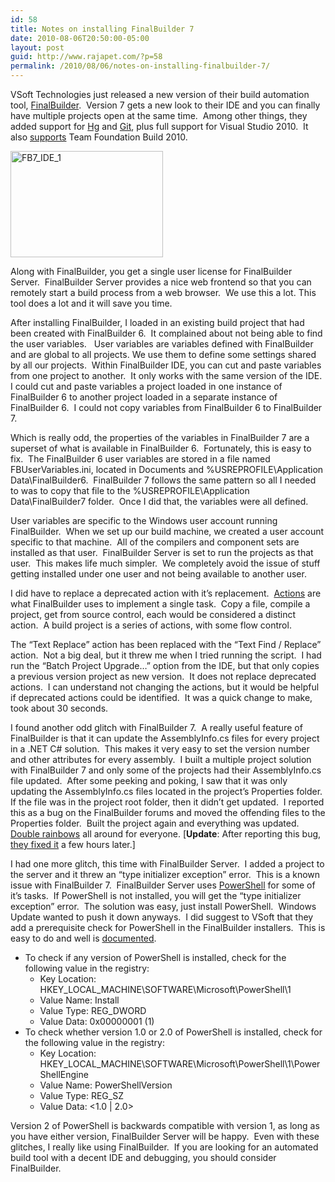 ```yaml
---
id: 58
title: Notes on installing FinalBuilder 7
date: 2010-08-06T20:50:00-05:00
layout: post
guid: http://www.rajapet.com/?p=58
permalink: /2010/08/06/notes-on-installing-finalbuilder-7/
---
```

VSoft Technologies just released a new version of their build automation tool, [FinalBuilder](http://www.finalbuilder.com/home.aspx).  Version 7 gets a new look to their IDE and you can finally have multiple projects open at the same time.  Among other things, they added support for [Hg](http://mercurial.selenic.com/) and [Git](http://git-scm.com/), plus full support for Visual Studio 2010.  It also [supports](http://www.finalbuilder.com/articles.aspx?ID=38) Team Foundation Build 2010.

[<img loading="lazy" title="FB7_IDE_1" height="170" alt="FB7_IDE_1" src="https://i2.wp.com/lh5.ggpht.com/_natoSxTaPFU/TFx1kkdOBmI/AAAAAAAAAds/OnVHMufQ0w0/FB7_IDE_1_thumb2.png?resize=244%2C170" width="244" border="0" data-recalc-dims="1" />](https://i1.wp.com/lh3.ggpht.com/_natoSxTaPFU/TFx1kDpq1iI/AAAAAAAAAdo/IBVA4EJUSG8/s1600-h/FB7_IDE_14.png) 

Along with FinalBuilder, you get a single user license for FinalBuilder Server.  FinalBuilder Server provides a nice web frontend so that you can remotely start a build process from a web browser.  We use this a lot. This tool does a lot and it will save you time.

After installing FinalBuilder, I loaded in an existing build project that had been created with FinalBuilder 6.  It complained about not being able to find the user variables.   User variables are variables defined with FinalBuilder and are global to all projects. We use them to define some settings shared by all our projects.  Within FinalBuilder IDE, you can cut and paste variables from one project to another.  It only works with the same version of the IDE.  I could cut and paste variables a project loaded in one instance of FinalBuilder 6 to another project loaded in a separate instance of FinalBuilder 6.  I could not copy variables from FinalBuilder 6 to FinalBuilder 7.  

Which is really odd, the properties of the variables in FinalBuilder 7 are a superset of what is available in FinalBuilder 6.  Fortunately, this is easy to fix.  The FinalBuilder 6 user variables are stored in a file named FBUserVariables.ini, located in Documents and %USREPROFILE\Application Data\FinalBuilder6.  FinalBuilder 7 follows the same pattern so all I needed to was to copy that file to the %USREPROFILE\Application Data\FinalBuilder7 folder.  Once I did that, the variables were all defined.

User variables are specific to the Windows user account running FinalBuilder.  When we set up our build machine, we created a user account specific to that machine.  All of the compilers and component sets are installed as that user.  FinalBuilder Server is set to run the projects as that user.  This makes life much simpler.  We completely avoid the issue of stuff getting installed under one user and not being available to another user.

I did have to replace a deprecated action with it’s replacement.  [Actions](http://help.finalbuilder.com/Index.htm?actionsreference.htm) are what FinalBuilder uses to implement a single task.  Copy a file, compile a project, get from source control, each would be considered a distinct action.  A build project is a series of actions, with some flow control.

The “Text Replace” action has been replaced with the “Text Find / Replace” action.  Not a big deal, but it threw me when I tried running the script.  I had run the “Batch Project Upgrade…” option from the IDE, but that only copies a previous version project as new version.  It does not replace deprecated actions.  I can understand not changing the actions, but it would be helpful if deprecated actions could be identified.  It was a quick change to make, took about 30 seconds.

I found another odd glitch with FinalBuilder 7.  A really useful feature of FinalBuilder is that it can update the AssemblyInfo.cs files for every project in a .NET C# solution.  This makes it very easy to set the version number and other attributes for every assembly.  I built a multiple project solution with FinalBuilder 7 and only some of the projects had their AssemblyInfo.cs file updated.  After some peeking and poking, I saw that it was only updating the AssemblyInfo.cs files located in the project’s Properties folder.  If the file was in the project root folder, then it didn’t get updated.  I reported this as a bug on the FinalBuilder forums and moved the offending files to the Properties folder.  Built the project again and everything was updated.  [Double rainbows](http://www.motherofconfusion.com/2010/07/double-rainbow-guy-mariposa-youtube-celeb-goes-mainstream/) all around for everyone. [**Update**: After reporting this bug, [they fixed it](http://www.finalbuilder.com/forum.aspx?aft=10059) a few hours later.]

I had one more glitch, this time with FinalBuilder Server.  I added a project to the server and it threw an “type initializer exception” error.  This is a known issue with FinalBuilder 7.  FinalBuilder Server uses [PowerShell](http://www.microsoft.com/windowsserver2003/technologies/management/powershell/default.mspx) for some of it’s tasks.  If PowerShell is not installed, you will get the “type initializer exception” error.  The solution was easy, just install PowerShell.  Windows Update wanted to push it down anyways.  I did suggest to VSoft that they add a prerequisite check for PowerShell in the FinalBuilder installers.  This is easy to do and well is [documented](http://blogs.msdn.com/b/powershell/archive/2009/06/25/detection-logic-poweshell-installation.aspx).  

  * To check if any version of PowerShell is installed, check for the following value in the registry: 
      * Key Location: HKEY\_LOCAL\_MACHINE\SOFTWARE\Microsoft\PowerShell\1 
      * Value Name: Install 
      * Value Type: REG_DWORD 
      * Value Data: 0x00000001 (1)
  * To check whether version 1.0 or 2.0 of PowerShell is installed, check for the following value in the registry: 
      * Key Location: HKEY\_LOCAL\_MACHINE\SOFTWARE\Microsoft\PowerShell\1\PowerShellEngine 
      * Value Name: PowerShellVersion 
      * Value Type: REG_SZ 
      * Value Data: <1.0 | 2.0> 

Version 2 of PowerShell is backwards compatible with version 1, as long as you have either version, FinalBuilder Server will be happy.  Even with these glitches, I really like using FinalBuilder.  If you are looking for an automated build tool with a decent IDE and debugging, you should consider FinalBuilder.